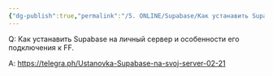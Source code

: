 ```yaml
---
{"dg-publish":true,"permalink":"/5. ONLINE/Supabase/Как устанавить Supabase на личный сервер/","created":"2024-10-23T10:41:47.226-03:00","updated":"2024-10-23T10:42:05.334-03:00"}
---
```



Q: Как устанавить Supabase на личный сервер и особенности его подключения к FF.

A: https://telegra.ph/Ustanovka-Supabase-na-svoj-server-02-21